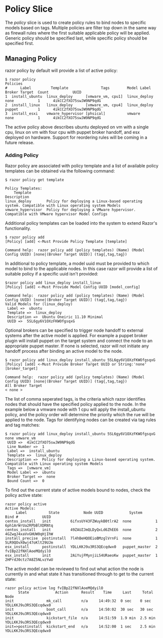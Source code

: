 # Policy Slice

The *policy* slice is used to create policy rules to bind nodes to specific models based on tags. Multiple policies are filter top down in the same way as firewall rules where the first suitable applicable policy will be applied. Generic policy should be specified last, while specific policy should be specified first.


## Managing Policy

razor policy by default will provide a list of active policy:

    $ razor policy
    Policies
    #      Label         Template               Tags        Model Label   Broker Target  Count           UUID
    1  install_ubuntu  linux_deploy      [vmware_vm, cpu1]  linux_deploy  none           1      4ikCC2fXO75swJW9NP9qdG
    2  install_linux   linux_deploy      [vmware_vm, cpu4]  linux_deploy  puppet         1      4ikCC2fXO75swJW9NP9qdG
    3  install_esxi    vmware_hypervisor [phsical]          vmware        none           1      4ikCC2fXO75swJW9NP9qdG

The active policy above describes ubuntu deployed on vm with a single cpu, linux on vm with four cpu with puppet broker handoff, and esx deployed on hardware.  Support for reordering rules will be coming in a future release.

### Adding Policy

Razor policy are associated with policy template and a list of available policy templates can be obtained via the following command:

    $ razor policy get template
    
    Policy Templates:
        Template                                                  Description
    linux_deploy       Policy for deploying a Linux-based operating system. Compatible with Linux operating system Models
    vmware_hypervisor  Policy for deploying a VMware hypervisor. Compatible with VMware hypervisor Model Configs

Additional policy templates can be loaded into the system to extend Razor's functionality.

    $ razor policy add
    [Policy] [add] <-Must Provide Policy Template [template]
    
    Command help:  razor policy add (policy templates) (Name) (Model Config UUID) [none|(Broker Target UUID)] (tag{,tag,tag})

In additional to policy template, a model uuid must be provided to which model to bind to the applicable nodes. In this case razor will provide a list of suitable policy if a specific uuid isn't provided:

    $razor policy add linux_deploy install_linux
    [Policy] [add] <-Must Provide Model Config UUID [model_config]
    
    Command help:  razor policy add (policy templates) (Name) (Model Config UUID) [none|(Broker Target UUID)] (tag{,tag,tag})
    Valid Models for (linux_deploy)
     Label =>  ubuntu
     Template =>  linux_deploy
     Description =>  Ubuntu Oneiric 11.10 Minimal
     UUID =>  5SL6gy6V1OXzFKWOfgsqxG

Optional brokers can be specified to trigger node handoff to external systems after the active model is applied. For example a puppet broker plugin will install puppet on the target system and connect the node to an appropriate puppet master. If none is selected, razor will not initiate any handoff process after binding an active model to the node.

    $ razor policy add linux_deploy install_ubuntu 5SL6gy6V1OXzFKWOfgsqxG
    [Policy] [add] <-Must Provide Broker Target UUID or String:'none' [broker_target]
    
    Command help:  razor policy add (policy templates) (Name) (Model Config UUID) [none|(Broker Target UUID)] (tag{,tag,tag})
    All Broker Target
    < none >

The list of comma seperated tags, is the criteria which razor identifies nodes that should have the specified policy applied to the node. In the example below a vmware node with 1 cpu will apply the install_ubuntu policy, and the policy order will determine the priority which the rue will be applied to the node. Tags for identifying nodes can be created via tag rules and tag matches:

    $ razor policy add linux_deploy install_ubuntu 5SL6gy6V1OXzFKWOfgsqxG none vmware_vm
     UUID =>  4ikCC2fXO75swJW9NP9qdG
     Line Number =>  1
     Label =>  install_ubuntu
     Template =>  linux_deploy
     Description =>  Policy for deploying a Linux-based operating system. Compatible with Linux operating system Models
     Tags =>  [vmware_vm]
     Model Label =>  ubuntu
     Broker Target =>  none
     Bound Count =>  0

To find out the current state of active models bound to nodes, check the policy active state:

    razor policy active
    Active Models:
         Label          State           Node UUID            System      Bind #           UUID           
    centos_install   init         6ifxsUY43FZWuykB0tlrA2  none           1       6ph1ArWrUa2RPbBlXDRNtq  
    centos_install   init         49ZAUZJmQLDyQxLd6ZhEE6  none           2       4GZwgJ4xaVvGHUW0qHjIhW  
    install_precise  postinstall  7l4hBeHQOEioBMzglVrnFi  none           1       5LR9QOvX0wj47oKlt29UJm  
    esx_install      postinstall  YDLLKKJ9u3RS3QEcqdwx0   puppet_master  2       fvIBp22fNXlAoeMQdyilO   
    esx_install      init         2AiYujFMynjiLS4URaeoKw  puppet_master  1       2HPrdJ0ctz7A8Z5NLvzYwU  

The active model can be reviewed to find out what action the node is currently in and what state it has transitioned through to get to the current state:

    razor policy active log fvIBp22fNXlAoeMQdyilO
          State            Action      Result    Time     Last     Total           Node           
    init               mk_call         n/a     14:49:32  0 sec    0 sec    YDLLKKJ9u3RS3QEcqdwx0  
    init               boot_call       n/a     14:50:02  30 sec   30 sec   YDLLKKJ9u3RS3QEcqdwx0  
    init               kickstart_file  n/a     14:51:59  1.9 min  2.5 min  YDLLKKJ9u3RS3QEcqdwx0  
    init=>postinstall  kickstart_end   n/a     14:52:00  1 sec    2.5 min  YDLLKKJ9u3RS3QEcqdwx0  